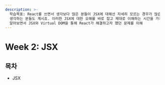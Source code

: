 ```yaml
---
description: >-
  학습목표: React를 쓰면서 생각보다 많은 분들이 JSX에 대해선 자세히 모르는 경우가 많습니다. 특히나 JSX가 리액트에서만 쓴다고
  생각하는 분들도 계시죠. 이러한 JSX에 대한 오해를 바로 잡고 제대로 이해하는 시간을 가져봅니다. 나아가 Virtual DOM까지
  알아보면서 JSX와 Virtual DOM을 통해 React가 해결하고자 했던 문제를 이해
---
```


# Week 2: JSX

## 목차

* JSX
